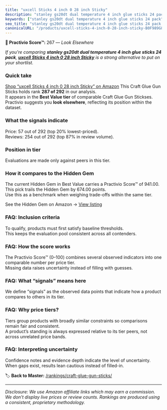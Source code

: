 ```yaml
---
title: "uxcell Sticks 4 inch 0 28 inch Sticky"
description: "stanley gs20dt dual temperature 4 inch glue sticks 24 pack: Data-driven ranking using the Practivio Score™. Positioned by quality, value, demand, findability,…"
keywords: ["stanley gs20dt dual temperature 4 inch glue sticks 24 pack"]
seo_title: "stanley gs20dt dual temperature 4 inch glue sticks 24 pack — Look Elsewhere (2025)"
canonicalURL: "/products/uxcell-sticks-4-inch-0-28-inch-sticky-B0F989G838/"
---
```


**🚫 Practivio Score™:** 267 — _Look Elsewhere_


*If you're comparing **stanley gs20dt dual temperature 4 inch glue sticks 24 pack**, **[uxcell Sticks 4 inch 0 28 inch Sticky](https://www.amazon.com/dp/B0F989G838?tag=practivio-20)** is a strong alternative to put on your shortlist.*
### Quick take
[Shop “uxcell Sticks 4 inch 0 28 inch Sticky” on Amazon](https://www.amazon.com/dp/B0F989G838?tag=practivio-20)
This Craft Glue Gun Sticks holds rank **287 of 292** in our analysis.  
It appears in the **Best Value tier** of comparable Craft Glue Gun Stickses.  
Practivio suggests you **look elsewhere**, reflecting its position within the dataset.

### What the signals indicate
Price: 57 out of 292 (top 20% lowest-priced).  
Reviews: 254 out of 292 (top 87% in review volume).  

### Position in tier
Evaluations are made only against peers in this tier.

### How it compares to the Hidden Gem
The current Hidden Gem in Best Value carries a Practivio Score™ of 941.00.  
This pick trails the Hidden Gem by 674.00 points.  
Use this as a benchmark when weighing trade-offs within the same tier.  

See the Hidden Gem on Amazon → [View listing](https://www.amazon.com/dp/B06W2NBCW5?tag=practivio-20)

### FAQ: Inclusion criteria
To qualify, products must first satisfy baseline thresholds.  
This keeps the evaluation pool consistent across all contenders.

### FAQ: How the score works
The Practivio Score™ (0–100) combines several observed indicators into one comparable number per price tier.  
Missing data raises uncertainty instead of filling with guesses.

### FAQ: What “signals” means here
We define “signals” as the observed data points that indicate how a product compares to others in its tier.

### FAQ: Why price tiers?
Tiers group products with broadly similar constraints so comparisons remain fair and consistent.  
A product’s standing is always expressed relative to its tier peers, not across unrelated price bands.

### FAQ: Interpreting uncertainty
Confidence notes and evidence depth indicate the level of uncertainty.  
When gaps exist, results lean cautious instead of filled-in.


🏷️ **Back to Master:** [/rankings/craft-glue-gun-sticks/](/rankings/craft-glue-gun-sticks/)

---
_Disclosure: We use Amazon affiliate links which may earn a commission. We don’t display live prices or review counts. Rankings are produced using a consistent, proprietary methodology._
